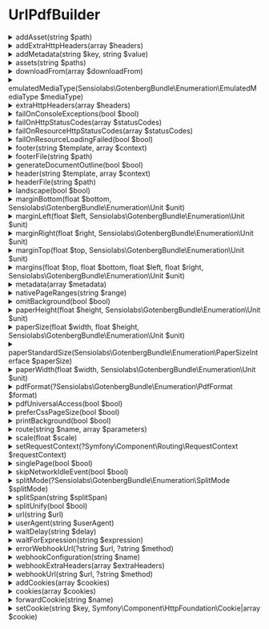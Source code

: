 # UrlPdfBuilder

<details>
<summary>addAsset(string $path)</summary>

Adds a file, like an image, font, stylesheet, and so on.

</details><details>
<summary>addExtraHttpHeaders(array $headers)</summary>

Adds extra HTTP headers that Chromium will send when loading the HTML<br />document. (default None).<br />

> [!TIP]
> See: [https://gotenberg.dev/docs/routes#custom-http-headers ](https://gotenberg.dev/docs/routes#custom-http-headers )

</details><details>
<summary>addMetadata(string $key, string $value)</summary>

The metadata to write.

</details><details>
<summary>assets(string $paths)</summary>

Adds additional files, like images, fonts, stylesheets, and so on (overrides any previous files).

</details><details>
<summary>downloadFrom(array $downloadFrom)</summary>

> [!TIP]
> See: [https://gotenberg.dev/docs/routes#download-from ](https://gotenberg.dev/docs/routes#download-from )

</details><details>
<summary>emulatedMediaType(Sensiolabs\GotenbergBundle\Enumeration\EmulatedMediaType $mediaType)</summary>

Forces Chromium to emulate, either "screen" or "print". (default "print").<br />

> [!TIP]
> See: [https://gotenberg.dev/docs/routes#console-exceptions](https://gotenberg.dev/docs/routes#console-exceptions)

</details><details>
<summary>extraHttpHeaders(array $headers)</summary>

Sets extra HTTP headers that Chromium will send when loading the HTML<br />document. (default None). (overrides any previous headers).<br />

> [!TIP]
> See: [https://gotenberg.dev/docs/routes#custom-http-headers-chromium ](https://gotenberg.dev/docs/routes#custom-http-headers-chromium )

</details><details>
<summary>failOnConsoleExceptions(bool $bool)</summary>

Forces GotenbergPdf to return a 409 Conflict response if there are<br />exceptions in the Chromium console. (default false).<br />

> [!TIP]
> See: [https://gotenberg.dev/docs/routes#console-exceptions](https://gotenberg.dev/docs/routes#console-exceptions)

</details><details>
<summary>failOnHttpStatusCodes(array $statusCodes)</summary>

Return a 409 Conflict response if the HTTP status code from<br />the main page is not acceptable. (default [499,599]). (overrides any previous configuration).<br />

> [!TIP]
> See: [https://gotenberg.dev/docs/routes#invalid-http-status-codes-chromium ](https://gotenberg.dev/docs/routes#invalid-http-status-codes-chromium )

</details><details>
<summary>failOnResourceHttpStatusCodes(array $statusCodes)</summary>

Return a 409 Conflict response if the HTTP status code from at least one resource is not acceptable.<br />(default None). (overrides any previous configuration).<br />

> [!TIP]
> See: [https://gotenberg.dev/docs/routes#invalid-http-status-codes-chromium ](https://gotenberg.dev/docs/routes#invalid-http-status-codes-chromium )

</details><details>
<summary>failOnResourceLoadingFailed(bool $bool)</summary>

Forces GotenbergScreenshot to return a 409 Conflict response if there are<br />exceptions load at least one resource. (default false).<br />

> [!TIP]
> See: [https://gotenberg.dev/docs/routes#network-errors-chromium](https://gotenberg.dev/docs/routes#network-errors-chromium)

</details><details>
<summary>footer(string $template, array $context)</summary>

</details><details>
<summary>footerFile(string $path)</summary>

HTML file containing the footer. (default None).

</details><details>
<summary>generateDocumentOutline(bool $bool)</summary>

Define whether the document outline should be embedded into the PDF. (Default false).<br />

> [!TIP]
> See: [https://gotenberg.dev/docs/routes#page-properties-chromium](https://gotenberg.dev/docs/routes#page-properties-chromium)

</details><details>
<summary>header(string $template, array $context)</summary>

</details><details>
<summary>headerFile(string $path)</summary>

HTML file containing the header. (default None).

</details><details>
<summary>landscape(bool $bool)</summary>

Sets the paper orientation to landscape. (Default false).<br />

> [!TIP]
> See: [https://gotenberg.dev/docs/routes#page-properties-chromium](https://gotenberg.dev/docs/routes#page-properties-chromium)

</details><details>
<summary>marginBottom(float $bottom, Sensiolabs\GotenbergBundle\Enumeration\Unit $unit)</summary>

</details><details>
<summary>marginLeft(float $left, Sensiolabs\GotenbergBundle\Enumeration\Unit $unit)</summary>

</details><details>
<summary>marginRight(float $right, Sensiolabs\GotenbergBundle\Enumeration\Unit $unit)</summary>

</details><details>
<summary>marginTop(float $top, Sensiolabs\GotenbergBundle\Enumeration\Unit $unit)</summary>

</details><details>
<summary>margins(float $top, float $bottom, float $left, float $right, Sensiolabs\GotenbergBundle\Enumeration\Unit $unit)</summary>

Overrides the default margins (e.g., 0.39), in inches.<br />

> [!TIP]
> See: [https://gotenberg.dev/docs/routes#page-properties-chromium](https://gotenberg.dev/docs/routes#page-properties-chromium)

</details><details>
<summary>metadata(array $metadata)</summary>

Resets the metadata.<br />

> [!TIP]
> See: [https://gotenberg.dev/docs/routes#metadata-chromium](https://gotenberg.dev/docs/routes#metadata-chromium)
> See: [https://exiftool.org/TagNames/XMP.html#pdf ](https://exiftool.org/TagNames/XMP.html#pdf )

</details><details>
<summary>nativePageRanges(string $range)</summary>

Page ranges to print, e.g., '1-5, 8, 11-13'. (default All pages).<br />

> [!TIP]
> See: [https://gotenberg.dev/docs/routes#page-properties-chromium](https://gotenberg.dev/docs/routes#page-properties-chromium)

</details><details>
<summary>omitBackground(bool $bool)</summary>

Hides default white background and allows generating PDFs with<br />transparency. (Default false).<br />

> [!TIP]
> See: [https://gotenberg.dev/docs/routes#page-properties-chromium](https://gotenberg.dev/docs/routes#page-properties-chromium)

</details><details>
<summary>paperHeight(float $height, Sensiolabs\GotenbergBundle\Enumeration\Unit $unit)</summary>

</details><details>
<summary>paperSize(float $width, float $height, Sensiolabs\GotenbergBundle\Enumeration\Unit $unit)</summary>

Overrides the default paper size, in inches.<br /><br />Examples of paper size (width x height):<br /><br />Letter - 8.5 x 11 (default)<br />Legal - 8.5 x 14<br />Tabloid - 11 x 17<br />Ledger - 17 x 11<br />A0 - 33.1 x 46.8<br />A1 - 23.4 x 33.1<br />A2 - 16.54 x 23.4<br />A3 - 11.7 x 16.54<br />A4 - 8.27 x 11.7<br />A5 - 5.83 x 8.27<br />A6 - 4.13 x 5.83<br />

> [!TIP]
> See: [https://gotenberg.dev/docs/routes#page-properties-chromium](https://gotenberg.dev/docs/routes#page-properties-chromium)

</details><details>
<summary>paperStandardSize(Sensiolabs\GotenbergBundle\Enumeration\PaperSizeInterface $paperSize)</summary>

</details><details>
<summary>paperWidth(float $width, Sensiolabs\GotenbergBundle\Enumeration\Unit $unit)</summary>

</details><details>
<summary>pdfFormat(?Sensiolabs\GotenbergBundle\Enumeration\PdfFormat $format)</summary>

Sets the PDF format of the resulting PDF. (default None).<br />

</details><details>
<summary>pdfUniversalAccess(bool $bool)</summary>

Enable PDF for Universal Access for optimal accessibility. (default false).<br />

</details><details>
<summary>preferCssPageSize(bool $bool)</summary>

Define whether to prefer page size as defined by CSS. (Default false).<br />

> [!TIP]
> See: [https://gotenberg.dev/docs/routes#page-properties-chromium](https://gotenberg.dev/docs/routes#page-properties-chromium)

</details><details>
<summary>printBackground(bool $bool)</summary>

Prints the background graphics. (Default false).<br />

> [!TIP]
> See: [https://gotenberg.dev/docs/routes#page-properties-chromium](https://gotenberg.dev/docs/routes#page-properties-chromium)

</details><details>
<summary>route(string $name, array $parameters)</summary>

</details><details>
<summary>scale(float $scale)</summary>

The scale of the page rendering (e.g., 1.0). (Default 1.0).<br />

> [!TIP]
> See: [https://gotenberg.dev/docs/routes#page-properties-chromium](https://gotenberg.dev/docs/routes#page-properties-chromium)

</details><details>
<summary>setRequestContext(?Symfony\Component\Routing\RequestContext $requestContext)</summary>

</details><details>
<summary>singlePage(bool $bool)</summary>

Define whether to print the entire content in one single page.<br /><br />If the singlePage form field is set to true, it automatically overrides the values from the paperHeight and nativePageRanges form fields.

</details><details>
<summary>skipNetworkIdleEvent(bool $bool)</summary>

</details><details>
<summary>splitMode(?Sensiolabs\GotenbergBundle\Enumeration\SplitMode $splitMode)</summary>

Either intervals or pages. (default None).<br />

> [!TIP]
> See: [https://gotenberg.dev/docs/routes#split-chromium](https://gotenberg.dev/docs/routes#split-chromium)

</details><details>
<summary>splitSpan(string $splitSpan)</summary>

Either the intervals or the page ranges to extract, depending on the selected mode. (default None).<br />

> [!TIP]
> See: [https://gotenberg.dev/docs/routes#split-chromium](https://gotenberg.dev/docs/routes#split-chromium)

</details><details>
<summary>splitUnify(bool $bool)</summary>

Specify whether to put extracted pages into a single file or as many files as there are page ranges. Only works with pages mode. (default false).<br />

> [!TIP]
> See: [https://gotenberg.dev/docs/routes#split-chromium](https://gotenberg.dev/docs/routes#split-chromium)

</details><details>
<summary>url(string $url)</summary>

URL of the page you want to convert into PDF.

</details><details>
<summary>userAgent(string $userAgent)</summary>

Override the default User-Agent HTTP header. (default None).<br />

> [!TIP]
> See: [https://gotenberg.dev/docs/routes#custom-http-headers-chromium](https://gotenberg.dev/docs/routes#custom-http-headers-chromium)

</details><details>
<summary>waitDelay(string $delay)</summary>

Sets the duration (i.e., "1s", "2ms", etc.) to wait when loading an HTML<br />document before converting it to PDF. (default None).<br />

> [!TIP]
> See: [https://gotenberg.dev/docs/routes#wait-before-rendering](https://gotenberg.dev/docs/routes#wait-before-rendering)

</details><details>
<summary>waitForExpression(string $expression)</summary>

Sets the JavaScript expression to wait before converting an HTML<br />document to PDF until it returns true. (default None).<br /><br />For instance: "window.status === 'ready'".<br />

> [!TIP]
> See: [https://gotenberg.dev/docs/routes#wait-before-rendering](https://gotenberg.dev/docs/routes#wait-before-rendering)

</details><details>
<summary>errorWebhookUrl(?string $url, ?string $method)</summary>

Sets the webhook for cases of error.<br />Optionaly sets a custom HTTP method for such endpoint among : POST, PUT or PATCH.<br />

> [!TIP]
> See: [https://gotenberg.dev/docs/webhook](https://gotenberg.dev/docs/webhook)

</details><details>
<summary>webhookConfiguration(string $name)</summary>

Providing an existing $name from the configuration file, it will correctly set both success and error webhook URLs as well as extra_http_headers if defined.

</details><details>
<summary>webhookExtraHeaders(array $extraHeaders)</summary>

Extra headers that will be provided to the webhook endpoint. May it either be Success or Error.<br />

</details><details>
<summary>webhookUrl(string $url, ?string $method)</summary>

Sets the webhook for cases of success.<br />Optionaly sets a custom HTTP method for such endpoint among : POST, PUT or PATCH.<br />

> [!TIP]
> See: [https://gotenberg.dev/docs/webhook](https://gotenberg.dev/docs/webhook)

</details><details>
<summary>addCookies(array $cookies)</summary>

Add cookies to store in the Chromium cookie jar.<br />

> [!TIP]
> See: [https://gotenberg.dev/docs/routes#cookies-chromium ](https://gotenberg.dev/docs/routes#cookies-chromium )

</details><details>
<summary>cookies(array $cookies)</summary>

Cookies to store in the Chromium cookie jar. (overrides any previous cookies).<br />

> [!TIP]
> See: [https://gotenberg.dev/docs/routes#cookies-chromium ](https://gotenberg.dev/docs/routes#cookies-chromium )

</details><details>
<summary>forwardCookie(string $name)</summary>

</details><details>
<summary>setCookie(string $key, Symfony\Component\HttpFoundation\Cookie|array $cookie)</summary>

</details>